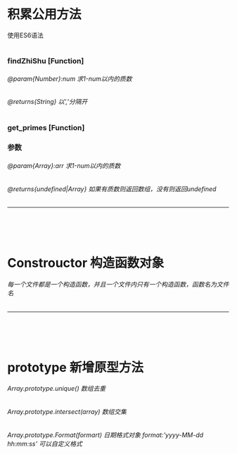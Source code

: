 # 积累公用方法
使用ES6语法
#
### findZhiShu [Function]

###### @param{Number}:num   求1-num以内的质数

###### @returns{String}   以','分隔开

#

### get_primes [Function]

### 参数

###### @param{Array}:arr   求1-num以内的质数

###### @returns{undefined|Array} 如果有质数则返回数组，没有则返回undefined
--------------------------------------------------------------------------
</br>
</br>
</br>





# Constrouctor 构造函数对象
###### 每一个文件都是一个构造函数，并且一个文件内只有一个构造函数，函数名为文件名
-----------------------------------------------------------------------------
</br>
</br>
</br>


# prototype 新增原型方法

###### Array.prototype.unique() 数组去重

###### Array.prototype.intersect(array) 数组交集

###### Array.prototype.Format(formart) 日期格式对象 format:'yyyy-MM-dd hh:mm:ss' 可以自定义格式



